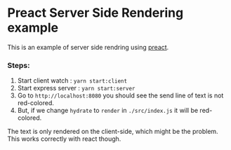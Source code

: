 # Preact Server Side Rendering example

This is an example of server side rendring using [preact](https://preactjs.com).

### Steps: 
1. Start client watch : `yarn start:client`
2. Start express server : `yarn start:server`
3. Go to `http://localhost:8080` you should see the send line of text is not red-colored.
4. But, if we change `hydrate` to `render` in `./src/index.js` it will be red-colored.

The text is only rendered on the client-side, which might be the problem. This works correctly with react though.

